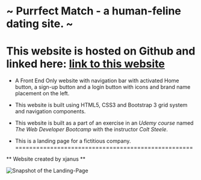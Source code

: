 # ~ Purrfect Match - a human-feline dating site. ~
# This website is hosted on Github and linked here: [link to this website](https://xjanus.github.io/purrfect-match-frontend-landingpage/) 

* A Front End Only website with navigation bar with activated Home button, a sign-up button and a login button with icons and brand name placement on the left.

* This website is built using HTML5, CSS3 and Bootstrap 3 grid system and navigation components.

* This website is built as a part of an exercise in an *Udemy course* named *The Web Developer Bootcamp* with the instructor *Colt Steele*.

* This is a landing page for a fictitious company.
===================================================

 ** Website created by xjanus **

![Snapshot of the Landing-Page](https://i.ibb.co/DkzmpSp/purrfect-match.png)
